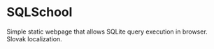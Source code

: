 # SQLSchool
Simple static webpage that allows SQLite query execution in browser. Slovak localization.
